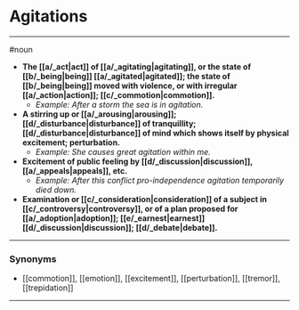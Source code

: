 # Agitations
---
#noun
- **The [[a/_act|act]] of [[a/_agitating|agitating]], or the state of [[b/_being|being]] [[a/_agitated|agitated]]; the state of [[b/_being|being]] moved with violence, or with irregular [[a/_action|action]]; [[c/_commotion|commotion]].**
	- _Example: After a storm the sea is in agitation._
- **A stirring up or [[a/_arousing|arousing]]; [[d/_disturbance|disturbance]] of tranquillity; [[d/_disturbance|disturbance]] of mind which shows itself by physical excitement; perturbation.**
	- _Example: She causes great agitation within me._
- **Excitement of public feeling by [[d/_discussion|discussion]], [[a/_appeals|appeals]], etc.**
	- _Example: After this conflict pro-independence agitation temporarily died down._
- **Examination or [[c/_consideration|consideration]] of a subject in [[c/_controversy|controversy]], or of a plan proposed for [[a/_adoption|adoption]]; [[e/_earnest|earnest]] [[d/_discussion|discussion]]; [[d/_debate|debate]].**
---
### Synonyms
- [[commotion]], [[emotion]], [[excitement]], [[perturbation]], [[tremor]], [[trepidation]]
---
